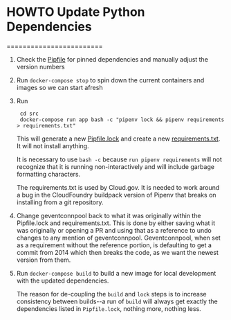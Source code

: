 # HOWTO Update Python Dependencies
========================

1. Check the [Pipfile](../../../src/Pipfile) for pinned dependencies and manually adjust the version numbers
2. Run `docker-compose stop` to spin down the current containers and images so we can start afresh
2. Run

        cd src
        docker-compose run app bash -c "pipenv lock && pipenv requirements > requirements.txt"

    This will generate a new [Pipfile.lock](../../../src/Pipfile.lock) and create a new [requirements.txt](../../../src/requirements.txt). It will not install anything.

    It is necessary to use `bash -c` because `run pipenv requirements` will not recognize that it is running non-interactively and will include garbage formatting characters.

    The requirements.txt is used by Cloud.gov. It is needed to work around a bug in the CloudFoundry buildpack version of Pipenv that breaks on installing from a git repository.
3. Change geventconnpool back to what it was originally within the Pipfile.lock and requirements.txt.
    This is done by either saving what it was originally or opening a PR and using that as a reference to undo changes to any mention of geventconnpool.
    Geventconnpool, when set as a requirement without the reference portion, is defaulting to get a commit from 2014 which then breaks the code, as we want the newest version from them. 
4. Run `docker-compose build` to build a new image for local development with the updated dependencies.

    The reason for de-coupling the `build` and `lock` steps is to increase consistency between builds--a run of `build` will always get exactly the dependencies listed in `Pipfile.lock`, nothing more, nothing less.